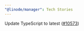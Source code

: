 ```yaml
---
"@linode/manager": Tech Stories
---
```


Update TypeScript to latest ([#10573](https://github.com/linode/manager/pull/10573))
